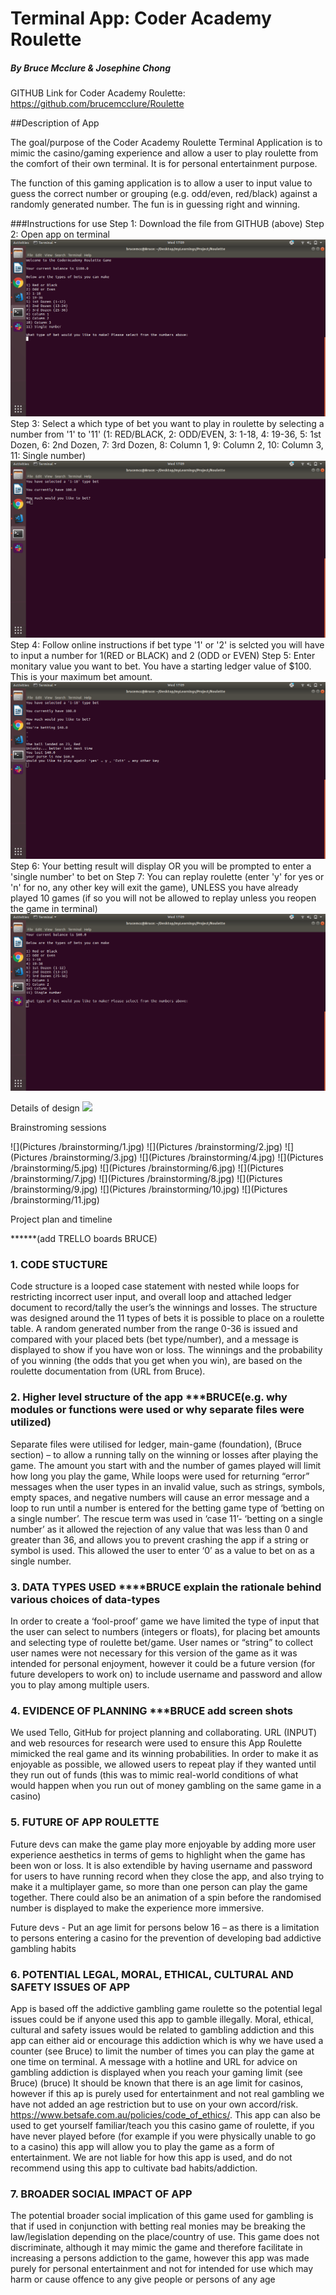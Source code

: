 # Terminal App: Coder Academy Roulette
##### By Bruce Mcclure & Josephine Chong

GITHUB Link for Coder Academy Roulette: <https://github.com/brucemcclure/Roulette>

##Description of App

The goal/purpose of the Coder Academy Roulette Terminal Application is to mimic the casino/gaming experience and allow a user to play roulette from the comfort of their own terminal. It is for personal entertainment purpose.

The function of this gaming application is to allow a user to input value to guess the correct number or grouping (e.g. odd/even, red/black) against a randomly generated number. The fun is in guessing right and winning.

###Instructions for use
Step 1:  Download the file from GITHUB (above)
Step 2: Open app on terminal
![](Screenshots/1.png)
Step 3: Select a which type of bet you want to play in roulette by selecting a number from '1' to '11' (1: RED/BLACK, 2: ODD/EVEN, 3: 1-18, 4: 19-36, 5: 1st Dozen, 6: 2nd Dozen, 7: 3rd Dozen, 8: Column 1, 9: Column 2, 10: Column 3, 11: Single number)
![](Screenshots/2.png)
Step 4: Follow online instructions if bet type '1' or '2' is selcted you will have to input a number for 1(RED or BLACK) and 2 (ODD or EVEN)
Step 5: Enter monitary value you want to bet. You have a starting ledger value of $100. This is your maximum bet amount.
![](Screenshots/3.png)
Step 6: Your betting result will display OR you will be prompted to enter a 'single number' to bet on
Step 7: You can replay roulette (enter 'y' for yes or 'n' for no, any other key will exit the game), UNLESS you have already played 10 games (if so you will not be allowed to replay unless you reopen the game in terminal)
![](Screenshots/4.png)



Details of design
![](Pictures/Roulette.jpg)

Brainstroming sessions

![](Pictures /brainstorming/1.jpg)
![](Pictures /brainstorming/2.jpg)
![](Pictures /brainstorming/3.jpg)
![](Pictures /brainstorming/4.jpg)
![](Pictures /brainstorming/5.jpg)
![](Pictures /brainstorming/6.jpg)
![](Pictures /brainstorming/7.jpg)
![](Pictures /brainstorming/8.jpg)
![](Pictures /brainstorming/9.jpg)
![](Pictures /brainstorming/10.jpg)
![](Pictures /brainstorming/11.jpg)

Project plan and timeline

******(add TRELLO boards BRUCE)

### 1.	CODE STUCTURE

Code structure is a looped case statement with nested while loops for restricting incorrect user input, and overall loop and attached ledger document to record/tally the user’s the winnings and losses. The structure was designed around the 11 types of bets it is possible to place on a roulette table. A random generated number from the range 0-36 is issued and compared with your placed bets (bet type/number), and a message is displayed to show if you have won or loss. The winnings and the probability of you winning (the odds that you get when you win), are based on the roulette documentation from (URL from Bruce).


### 2. Higher level structure of the app ***BRUCE(e.g. why modules or functions were used or why separate files were utilized)

Separate files were utilised for ledger, main-game (foundation), (Bruce section) – to allow a running tally on the winning or losses after playing the game. The amount you start with and the number of games played will limit how long you play the game,
While loops were used for returning “error” messages when the user types in an invalid value, such as strings, symbols, empty spaces, and negative numbers will cause an error message and a loop to run until a number is entered for the betting game type of ‘betting on a single number’. The rescue term was used in ‘case 11’- ‘betting on a single number’ as it allowed the rejection of any value that was less than 0 and greater than 36, and allows you to prevent crashing the app if a string or symbol is used. This allowed the user to enter ‘0’ as a value to bet on as a single number.

### 3.	DATA TYPES USED ****BRUCE explain the rationale behind various choices of data-types

In order to create a ‘fool-proof’ game we have limited the type of input that the user can select to numbers (integers or floats), for placing bet amounts and selecting type of roulette bet/game. User names or “string” to collect user names were not necessary for this version of the game as it was intended for personal enjoyment, however it could be a future version (for future developers to work on) to include username and password and allow you to play among multiple users.

### 4.	EVIDENCE OF PLANNING ***BRUCE add screen shots
We used Tello, GitHub for project planning and collaborating. URL (INPUT) and web resources for research were used to ensure this App Roulette mimicked the real game and its winning probabilities. In order to make it as enjoyable as possible, we allowed users to repeat play if they wanted until they run out of funds (this was to mimic real-world conditions of what would happen when you run out of money gambling on the same game in a casino)

### 5. FUTURE OF APP ROULETTE
Future devs can make the game play more enjoyable by adding more user experience aesthetics in terms of gems to highlight when the game has been won or loss. It is also extendible by having username and password for users to have running record when they close the app, and also trying to make it a multiplayer game, so more than one person can play the game together. There could also be an animation of a spin before the randomised number is displayed to make the experience more immersive. 

Future devs - Put an age limit for persons below 16 – as there is a limitation to persons entering a casino for the prevention of developing bad addictive gambling habits

### 6. POTENTIAL LEGAL, MORAL, ETHICAL, CULTURAL AND SAFETY ISSUES OF APP

App is based off the addictive gambling game roulette so the potential legal issues could be if anyone used this app to gamble illegally. Moral, ethical, cultural and safety issues would be related to gambling addiction and this app can either aid or encourage this addiction which is why we have used a counter (see Bruce) to limit the number of times you can play the game at one time on terminal. A message with a hotline and URL for advice on gambling addiction is displayed when you reach your gaming limit (see Bruce)
(bruce) It should be known that there is an age limit for casinos, however if this ap is purely used for entertainment and not real gambling we have not added an age restriction but to use on your own accord/risk.
https://www.betsafe.com.au/policies/code_of_ethics/. 
This app can also be used to get yourself familiar/teach you this casino game of roulette, if you have never played before (for example if you were physically unable to go to a casino) this app will allow you to play the game as a form of entertainment. We are not liable for how this app is used, and do not recommend using this app to cultivate bad habits/addiction.

### 7. BROADER SOCIAL IMPACT OF APP  

The potential broader social implication of this game used for gambling is that if used in conjunction with betting real monies may be breaking the law/legislation depending on the place/country of use. This game does not discriminate, although it may mimic the game and therefore facilitate in increasing a persons addiction to the game, however this app was made purely for personal entertainment and not for intended for use which may harm or cause offence to any give people or persons of any age




